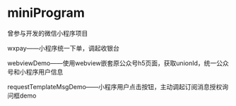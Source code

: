 # miniProgram
曾参与开发的微信小程序项目


wxpay——小程序统一下单，调起收银台

webviewDemo——使用webview嵌套原公众号h5页面，获取unionId，统一公众号和小程序用户信息

requestTemplateMsgDemo——小程序用户点击按钮，主动调起订阅消息授权询问框demo